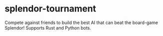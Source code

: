 # splendor-tournament
Compete against friends to build the best AI that can beat the board-game Splendor! Supports Rust and Python bots.
